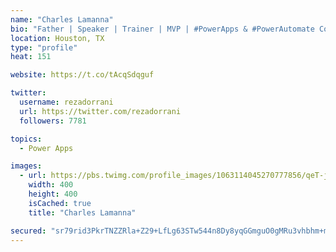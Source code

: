 ```yaml
---
name: "Charles Lamanna"
bio: "Father | Speaker | Trainer | MVP | #PowerApps & #PowerAutomate Community Super User | YouTuber Right-pointing triangle http://youtube.com/c/rezadorrani | Learn - Share - Clockwise rightwards and leftwards open circle arrows"
location: Houston, TX
type: "profile"
heat: 151

website: https://t.co/tAcqSdqguf

twitter:
  username: rezadorrani
  url: https://twitter.com/rezadorrani
  followers: 7781

topics:
  - Power Apps

images:
  - url: https://pbs.twimg.com/profile_images/1063114045270777856/qeT-jpWr_400x400.jpg
    width: 400
    height: 400
    isCached: true
    title: "Charles Lamanna"

secured: "sr79rid3PkrTNZZRla+Z29+LfLg63STw544n8Dy8yqGGmguO0gMRu3vhbhm+mt1IocOKMW14TXuh4qVYPVMD6RMIEUK38QbiHlmIHH+uZPRNHPUDmiFvE6ljuKRKcp9Zx+P6bU6uhht68GOwUxkThUvkHH/OuE0aTFIG8AE4u4xmmXPg5lZjvBMP+nBx03AANKmaGuVd1Ta8G6fU5t844ymYR+ptIeXQBMXMWww3oALa55wOy+PmA/rMJDFTyvmIpwLvFEokqs8QnF97X/2neExvE6xPY+cVbQMfwGgaFgiaHS+HbIBuwE8rmlvZpDDoR+tT1RoFsfiH2muBGYBliHcaNoj0vE1yK8ugx/mX4QjOEPN2469KhCcnZki4AkflvpyqTrfYQwyfLyheVrD1CpacO+r7LXvnRN+GyU/XiyY=;jkhmrHWViY3LPUEMl3pEBw=="
---
```


